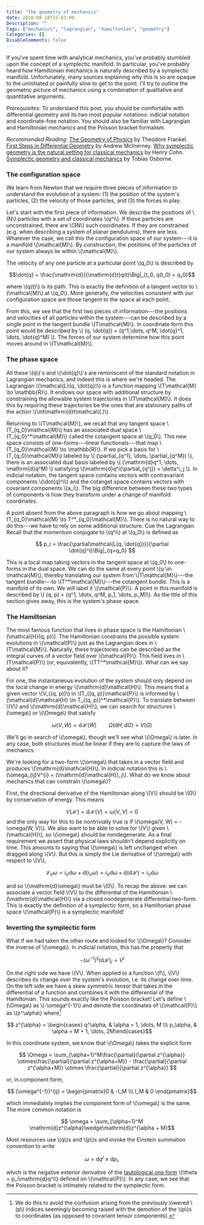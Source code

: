 ```yaml
---
title: "The geometry of mechanics"
date: 2020-08-18T15:03:00
Description: ""
Tags: ["mechanics", "lagrangian", "hamiltonian", "geometry"]
Categories: []
DisableComments: false
---
```


If you've spent time with analytical mechanics, you've probably stumbled upon the concept of
a symplectic manifold. In particular, you've probably heard how Hamiltonian mechanics is naturally
described by a symplectic manifold. Unfortunately, many sources explaining why this is so are
opaque to the uninitiated or painfully slow to get to the point. I'll try to outline the geometric
 picture of mechanics using a combination of qualitative and quantitative arguments.

*Prerequisites:* To understand this post, you should be comfortable with differential geometry
and its two most popular notations: indicial notation and coordinate-free notation. You should
also be familiar with Lagrangian and Hamiltonian mechanics and the Poisson bracket formalism.

*Recommended Reading:* [The Geometry of Physics](https://www.cambridge.org/core/books/geometry-of-physics/94894F70DB22055BD7BC2B84C135ABAF)
by Theodore Frankel. [First Steps in Differential Geometry](https://www.springer.com/gp/book/9781461477310)
by Andrew McInerney. [Why symplectic geometry is the natural setting for classical mechanics](https://math.mit.edu/~cohn/Thoughts/symplectic.html) by Henry Cohn. [Symplectic geometry and classical mechanics](https://www.youtube.com/playlist?list=PLDfPUNusx1EoVnrQcCRishydtNBYU6A0c) by Tobias Osborne.

### The configuration space

We learn from Newton that we require three pieces of information to understand the evolution
of a system: (1) the position of the system's particles, (2) the velocity of those particles,
and (3) the forces in play.

Let's start with the first piece of information. We describe the positions of \\(N\\) particles
with a set of coordinates \\(q^i\\). If these particles are unconstrained, there are \\(3N\\) such coordinates. If
they are constrained (e.g. when describing a system of planar pendulums), there are less.
Whatever the case, we call this the configuration space of our system---it is a manifold
\\(\mathcal{M}\\). By construction, the positions of the particles of our system always lie within \\(\mathcal{M}\\).

The velocity of any one particle at a particular point \\(q_0\\) is described by 

$$\dot{q} = \frac{\mathrm{d}}{\mathrm{d}t}q(t)\Big|_{t_0, q(t_0) = q_0}$$

where \\(q(t)\\) is its path. This is exactly the definition of a tangent vector to \\(\mathcal{M}\\) at \\(q_0\\). More generally,
the velocities consistent with our configuration space are those tangent to the space at each point.

From this, we see that the first two pieces of information---the positions and velocities of all 
particles within the system---can be described by a single point in the tangent bundle \\(T\mathcal{M}\\).
In coordinate form this point would be described by \\( (q, \dot{q}) =
(q^1,\dots, q^M, \dot{q}^1, \dots, \dot{q}^M) \\). The forces of our system determine how this point moves
around in \\(T\mathcal{M}\\).

### The phase space

All these \\(q\\)'s and \\(\dot{q}\\)'s are reminiscent of the standard notation in Lagrangian mechanics,
and indeed this is where we're headed. The Lagrangian \\(\mathcal{L}(q, \dot{q})\\) is a function mapping 
\\(T\mathcal{M} \to \mathbb{R}\\). It endows our space with additional structure by constraining the
allowable system trajectories in \\(T\mathcal{M}\\). It does this by requiring these trajectories
be the ones that are stationary paths of the action \\(\int\mathrm{d}t\mathcal{L}\\).

Returning to \\(T\mathcal{M}\\), we recall that any tangent space \\(T_{q_0}\mathcal{M}\\)
has an associated dual space \\(T_{q_0}^*\mathcal{M}\\) called the cotangent space at \\(q_0\\).
This new space consists of one-forms---linear functionals---that map \\(T_{q_0}\mathcal{M} \to \mathbb{R}\\).
If we pick a basis for \\(T_{q_0}\mathcal{M}\\) labeled by \\( (\partial_{q^1}, \dots, \partial_{q^M}) \\),
there is an  associated dual basis labeled by \\( (\mathrm{d}q^1, \dots, \mathrm{d}q^M) \\)
satisfying \\(\mathrm{d}q^i(\partial_{q^j}) = \delta^i_j \\). In indicial notation, the tangent
space contains vectors with contravariant components \\(\dot{q}^i\\) and the cotanget space contains vectors
with covariant components \\(a_i\\). The big difference between these two types of components is how they
transform under a change of manifold coordinates.

A point absent from the above paragraph is how we go about mapping \\(T_{q_0}\mathcal{M} \to T^*_{q_0}\mathcal{M}\\).
There is no natural way to do this---we have to rely on some additional structure. Cue the Lagrangian.
Recall that the momentum conjugate to \\(q^i\\) at \\(q_0\\) is defined as

$$ p_i = \frac{\partial\mathcal{L(q, \dot{q})}}{\partial \dot{q}^i}\Big|_{q=q_0} $$

This is a local map taking vectors in the tangent space at \\(q_0\\) to one-forms in the dual space. We can do the
same at every point \\(q \in \mathcal{M}\\), thereby translating our system from \\(T\mathcal{M}\\)---the tangent
bundle---to \\(T^*\mathcal{M}\\)---the cotangent bundle. This is a manifold of its own. We will label it
\\(\mathcal{P}\\). A point in this manifold is described by \\( (q, p) = (q^1, \dots, q^M, p_1, \dots, p_M)\\). 
As the title of this section gives away, this is the system's phase space.

### The Hamiltonian

The most famous function that lives in phase space is the Hamiltonian \\(\mathcal{H}(q, p)\\). The Hamiltonian
constrains the possible system evolutions in \\(\mathcal{P}\\) just as the Lagrangian does in \\(T\mathcal{M}\\).
Naturally, these trajectories can be described as the integral curves of a vector field over \\(\mathcal{P}\\).
This field lives in \\(T\mathcal{P}\\) (or, equivalently, \\(TT^*\mathcal{M}\\)). What can we say about it?

For one, the instantaneous evolution of the system should only depend on the local change in energy \\(\mathrm{d}\mathcal{H}\\).
This means that a given vector \\(V_{(q, p)}\\) in \\(T_{(q, p)}\mathcal{P}\\) is informed by \\(\mathcal{d}\mathcal{H} \in T_{(q, p)}^*\mathcal{P}\\).
To translate between \\(V\\) and \\(\mathrm{d}\mathcal{H}\\), we can search for structures \\(\omega\\) or \\(\Omega\\) that satisfy

$$ \omega(V, W) = \mathrm{d}\mathcal{H}(W) \qquad \Omega(\mathrm{d}H, \mathrm{d}G) = V(G)$$

We'll go in search of \\(\omega\\), though we'll see what \\(\Omega\\) is later. In any case, both structures
must be linear if they are to capture the laws of mechanics.

We're looking for a two-form \\(\omega\\) that takes in a vector field and produces \\(\mathrm{d}\mathcal{H}\\).
In indicial notation this is \\(\omega_{ij}V^{i} = (\mathrm{d}\mathcal{H})_j\\). What do we know about mechanics that can constrain \\(\omega\\)?

First, the directional derivative of the Hamiltonian along \\(V\\) should be \\(0\\) by conservation of energy. This means

$$ V(\mathcal{H}) = \mathrm{d}\mathcal{H}(V) = \omega(V, V) = 0 $$
and the only way for this to be nontrivially true is if \\(\omega(V, W) = -\omega(W, V)\\). We also want
to be able to solve for \\(V\\) given \\(\mathcal{H}\\), so \\(\omega\\) should be nondegenerate. As a final requirement
we assert that physical laws shouldn't depend explicitly on time. This amounts to saying that \\(\omega\\) is left
unchanged when dragged along \\(V\\). But this is simply the Lie derivative of \\(\omega\\) with respect to \\(V\\),

$$ \mathcal{L}_V\omega = i_V\mathrm{d}\omega + \mathrm{d}(i_V\omega) = i_V\mathrm{d}\omega + \mathrm{d}(\mathrm{d}\mathcal{H}) = i_V\mathrm{d}\omega$$

and so \\(\mathrm{d}\omega\\) must be \\(0\\). To recap the above: we can associate a vector field
\\(V\\) to the differential of the Hamiltonian \\(\mathrm{d}\mathcal{H}\\) via a closed nondegenerate differential two-form.
This is exactly the definition of a symplectic form, so a Hamiltonian phase space \\(\mathcal{P}\\) is a symplectic manifold!

### Inverting the symplectic form

What if we had taken the other route and looked for \\(\Omega\\)? Consider the inverse of \\(\omega\\). In indicial notation, this has the property that

$$ -(\omega^{-1})^{ij}(\mathrm{d}\mathcal{H})_j = V^i $$

On the right side we have \\(V\\). When applied to a function \\(f\\), \\(V\\) describes its change over the system's
evolution, i.e. its change over time. On the left side we have a skew symmetric tensor that takes in the differential
of a function and combines it with the differential of the Hamiltonian. This sounds exactly like the Poisson bracket!
Let's define \\(\Omega\\) as \\(-\omega^{-1}\\) and denote the coordinates of \\(\mathcal{P}\\) as \\(z^\alpha\\) where[^index-confusion]

$$ z^{\alpha} = \begin{cases} q^\alpha, & \alpha = 1, \dots, M \\\ p_\alpha, & \alpha = M + 1, \dots, 2M\end{cases}$$

In this coordinate system, we know that \\(\Omega\\) takes the explicit form

$$ \Omega = \sum_{\alpha=1}^M\frac{\partial}{\partial z^{\alpha}} \otimes\frac{\partial}{\partial z^{\alpha+M}} - \frac{\partial}{\partial z^{\alpha+M}} \otimes \frac{\partial}{\partial z^{\alpha}} $$

or, in component form,

$$ (\omega^{-1})^{ij} = \begin{pmatrix}0 & -I_M \\\ I_M & 0 \end{pmatrix}$$

which immediately implies the component form of \\(\omega\\) is the same. The more common notation is

$$ \omega = \sum_{\alpha=1}^M \mathrm{d}z^{\alpha}\wedge\mathrm{d}z^{\alpha + M}$$

Most resources use \\(q\\)s and \\(p\\)s  and invoke the Einstein summation convention to write

$$ \omega = \mathrm{d}q^i \wedge \mathrm{d}p_i, $$

which is the negative exterior derivative of the [tautological one form](https://en.wikipedia.org/wiki/Tautological_one-form) \\(\theta = p_i\mathrm{d}q^i\\)
defined on \\(\mathcal{P}\\). In any case, we see that the Poisson bracket is intimately related to the symplectic form.

[^index-confusion]: We do this to avoid the confusion arising from the previously lowered \\(p\\) indices seemingly
becoming raised with the demotion of the \\(p\\)s to coordinates (as opposed to covariant tensor components).
